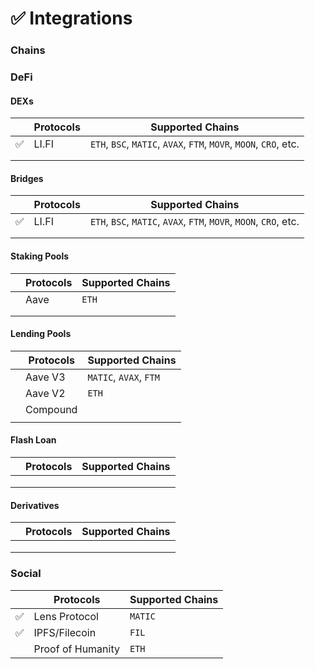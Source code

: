 # ✅ Integrations

### Chains

### DeFi

#### DEXs

|   | Protocols | Supported Chains                                                  |
| - | --------- | ----------------------------------------------------------------- |
| ✅ | LI.FI     | `ETH`, `BSC`, `MATIC`, `AVAX`, `FTM`, `MOVR`, `MOON`, `CRO`, etc. |
|   |           |                                                                   |
|   |           |                                                                   |

#### Bridges

|   | Protocols | Supported Chains                                                  |
| - | --------- | ----------------------------------------------------------------- |
| ✅ | LI.FI     | `ETH`, `BSC`, `MATIC`, `AVAX`, `FTM`, `MOVR`, `MOON`, `CRO`, etc. |
|   |           |                                                                   |
|   |           |                                                                   |

#### Staking Pools

|   | Protocols | Supported Chains |
| - | --------- | ---------------- |
|   | Aave      | `ETH`            |
|   |           |                  |
|   |           |                  |

#### Lending Pools

|   | Protocols | Supported Chains       |
| - | --------- | ---------------------- |
|   | Aave V3   | `MATIC`, `AVAX`, `FTM` |
|   | Aave V2   | `ETH`                  |
|   | Compound  |                        |
|   |           |                        |

#### Flash Loan

|   | Protocols | Supported Chains |
| - | --------- | ---------------- |
|   |           |                  |
|   |           |                  |
|   |           |                  |

#### Derivatives

|   | Protocols | Supported Chains |
| - | --------- | ---------------- |
|   |           |                  |
|   |           |                  |
|   |           |                  |

### Social

|   | Protocols         | Supported Chains |
| - | ----------------- | ---------------- |
| ✅ | Lens Protocol     | `MATIC`          |
| ✅ | IPFS/Filecoin     | `FIL`            |
|   | Proof of Humanity | `ETH`            |
